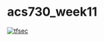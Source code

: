 # acs730_week11

[![tfsec](https://github.com/igeiman13/acs730_week11/actions/workflows/staging_tfsec.yml/badge.svg)](https://github.com/igeiman13/acs730_week11/actions/workflows/staging_tfsec.yml)

